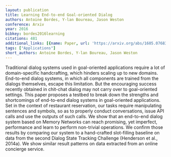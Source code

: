 ```yaml
---
layout: publication
title: Learning End-to-end Goal-oriented Dialog
authors: Antoine Bordes, Y-lan Boureau, Jason Weston
conference: Arxiv
year: 2016
bibkey: bordes2016learning
citations: 481
additional_links: [{name: Paper, url: 'https://arxiv.org/abs/1605.07683'}]
tags: ["Applications"]
short_authors: Antoine Bordes, Y-lan Boureau, Jason Weston
---
```

Traditional dialog systems used in goal-oriented applications require a lot
of domain-specific handcrafting, which hinders scaling up to new domains.
End-to-end dialog systems, in which all components are trained from the dialogs
themselves, escape this limitation. But the encouraging success recently
obtained in chit-chat dialog may not carry over to goal-oriented settings. This
paper proposes a testbed to break down the strengths and shortcomings of
end-to-end dialog systems in goal-oriented applications. Set in the context of
restaurant reservation, our tasks require manipulating sentences and symbols,
so as to properly conduct conversations, issue API calls and use the outputs of
such calls. We show that an end-to-end dialog system based on Memory Networks
can reach promising, yet imperfect, performance and learn to perform
non-trivial operations. We confirm those results by comparing our system to a
hand-crafted slot-filling baseline on data from the second Dialog State
Tracking Challenge (Henderson et al., 2014a). We show similar result patterns
on data extracted from an online concierge service.